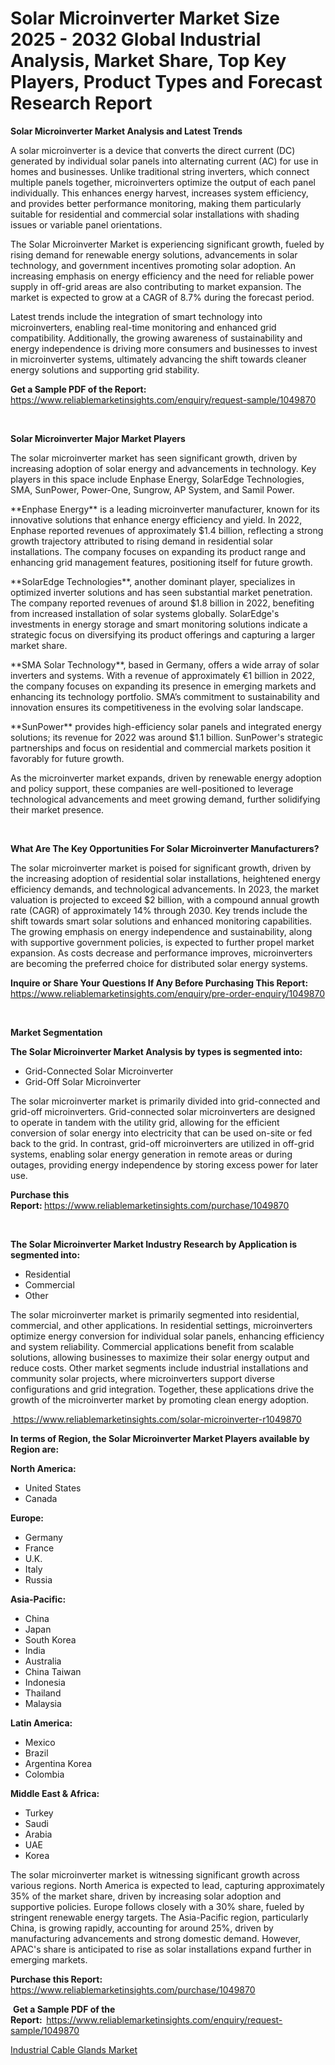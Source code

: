 <p><h1>Solar Microinverter Market Size 2025 - 2032 Global Industrial Analysis, Market Share, Top Key Players, Product Types and Forecast Research Report</h1></p><p><strong>Solar Microinverter Market Analysis and Latest Trends</strong></p>
<p><p>A solar microinverter is a device that converts the direct current (DC) generated by individual solar panels into alternating current (AC) for use in homes and businesses. Unlike traditional string inverters, which connect multiple panels together, microinverters optimize the output of each panel individually. This enhances energy harvest, increases system efficiency, and provides better performance monitoring, making them particularly suitable for residential and commercial solar installations with shading issues or variable panel orientations.</p><p>The Solar Microinverter Market is experiencing significant growth, fueled by rising demand for renewable energy solutions, advancements in solar technology, and government incentives promoting solar adoption. An increasing emphasis on energy efficiency and the need for reliable power supply in off-grid areas are also contributing to market expansion. The market is expected to grow at a CAGR of 8.7% during the forecast period. </p><p>Latest trends include the integration of smart technology into microinverters, enabling real-time monitoring and enhanced grid compatibility. Additionally, the growing awareness of sustainability and energy independence is driving more consumers and businesses to invest in microinverter systems, ultimately advancing the shift towards cleaner energy solutions and supporting grid stability.</p></p>
<p><strong>Get a Sample PDF of the Report:&nbsp;</strong> <a href="https://www.reliablemarketinsights.com/enquiry/request-sample/1049870?utm_campaign=2341&utm_medium=2&utm_source=Github&utm_content=ia&utm_term=13022025&utm_id=solar-microinverter">https://www.reliablemarketinsights.com/enquiry/request-sample/1049870</a></p>
<p>&nbsp;</p>
<p><strong>Solar Microinverter Major Market Players</strong></p>
<p><p>The solar microinverter market has seen significant growth, driven by increasing adoption of solar energy and advancements in technology. Key players in this space include Enphase Energy, SolarEdge Technologies, SMA, SunPower, Power-One, Sungrow, AP System, and Samil Power.</p><p>**Enphase Energy** is a leading microinverter manufacturer, known for its innovative solutions that enhance energy efficiency and yield. In 2022, Enphase reported revenues of approximately $1.4 billion, reflecting a strong growth trajectory attributed to rising demand in residential solar installations. The company focuses on expanding its product range and enhancing grid management features, positioning itself for future growth.</p><p>**SolarEdge Technologies**, another dominant player, specializes in optimized inverter solutions and has seen substantial market penetration. The company reported revenues of around $1.8 billion in 2022, benefiting from increased installation of solar systems globally. SolarEdge's investments in energy storage and smart monitoring solutions indicate a strategic focus on diversifying its product offerings and capturing a larger market share.</p><p>**SMA Solar Technology**, based in Germany, offers a wide array of solar inverters and systems. With a revenue of approximately €1 billion in 2022, the company focuses on expanding its presence in emerging markets and enhancing its technology portfolio. SMA’s commitment to sustainability and innovation ensures its competitiveness in the evolving solar landscape.</p><p>**SunPower** provides high-efficiency solar panels and integrated energy solutions; its revenue for 2022 was around $1.1 billion. SunPower's strategic partnerships and focus on residential and commercial markets position it favorably for future growth.</p><p>As the microinverter market expands, driven by renewable energy adoption and policy support, these companies are well-positioned to leverage technological advancements and meet growing demand, further solidifying their market presence.</p></p>
<p>&nbsp;</p>
<p><strong>What Are The Key Opportunities For Solar Microinverter Manufacturers?</strong></p>
<p><p>The solar microinverter market is poised for significant growth, driven by the increasing adoption of residential solar installations, heightened energy efficiency demands, and technological advancements. In 2023, the market valuation is projected to exceed $2 billion, with a compound annual growth rate (CAGR) of approximately 14% through 2030. Key trends include the shift towards smart solar solutions and enhanced monitoring capabilities. The growing emphasis on energy independence and sustainability, along with supportive government policies, is expected to further propel market expansion. As costs decrease and performance improves, microinverters are becoming the preferred choice for distributed solar energy systems.</p></p>
<p><strong>Inquire or Share Your Questions If Any Before Purchasing This Report:</strong> <a href="https://www.reliablemarketinsights.com/enquiry/pre-order-enquiry/1049870?utm_campaign=2341&utm_medium=2&utm_source=Github&utm_content=ia&utm_term=13022025&utm_id=solar-microinverter">https://www.reliablemarketinsights.com/enquiry/pre-order-enquiry/1049870</a></p>
<p>&nbsp;</p>
<p><strong>Market Segmentation</strong></p>
<p><strong>The Solar Microinverter Market Analysis by types is segmented into:</strong></p>
<p><ul><li>Grid-Connected Solar Microinverter</li><li>Grid-Off Solar Microinverter</li></ul></p>
<p><p>The solar microinverter market is primarily divided into grid-connected and grid-off microinverters. Grid-connected solar microinverters are designed to operate in tandem with the utility grid, allowing for the efficient conversion of solar energy into electricity that can be used on-site or fed back to the grid. In contrast, grid-off microinverters are utilized in off-grid systems, enabling solar energy generation in remote areas or during outages, providing energy independence by storing excess power for later use.</p></p>
<p><strong>Purchase this Report:&nbsp;</strong><a href="https://www.reliablemarketinsights.com/purchase/1049870?utm_campaign=2341&utm_medium=2&utm_source=Github&utm_content=ia&utm_term=13022025&utm_id=solar-microinverter">https://www.reliablemarketinsights.com/purchase/1049870</a></p>
<p>&nbsp;</p>
<p><strong>The Solar Microinverter Market Industry Research by Application is segmented into:</strong></p>
<p><ul><li>Residential</li><li>Commercial</li><li>Other</li></ul></p>
<p><p>The solar microinverter market is primarily segmented into residential, commercial, and other applications. In residential settings, microinverters optimize energy conversion for individual solar panels, enhancing efficiency and system reliability. Commercial applications benefit from scalable solutions, allowing businesses to maximize their solar energy output and reduce costs. Other market segments include industrial installations and community solar projects, where microinverters support diverse configurations and grid integration. Together, these applications drive the growth of the microinverter market by promoting clean energy adoption.</p></p>
<p><a href="https://www.reliablemarketinsights.com/solar-microinverter-r1049870?utm_campaign=2341&utm_medium=2&utm_source=Github&utm_content=ia&utm_term=13022025&utm_id=solar-microinverter">&nbsp;https://www.reliablemarketinsights.com/solar-microinverter-r1049870</a></p>
<p><strong>In terms of Region, the Solar Microinverter Market Players available by Region are:</strong></p>
<p>
    <p> <strong> North America: </strong>
        <ul>
            <li>United States</li>
            <li>Canada</li>
        </ul>
        </p> 
    <p> <strong> Europe: </strong>
        <ul>
            <li>Germany</li>
            <li>France</li>
            <li>U.K.</li>
            <li>Italy</li>
            <li>Russia</li>
        </ul>
        </p> 
    <p> <strong> Asia-Pacific: </strong>
        <ul>
            <li>China</li>
            <li>Japan</li>
            <li>South Korea</li>
            <li>India</li>
            <li>Australia</li>
            <li>China Taiwan</li>
            <li>Indonesia</li>
            <li>Thailand</li>
            <li>Malaysia</li>
        </ul>
        </p> 
    <p> <strong> Latin America: </strong>
        <ul>
            <li>Mexico</li>
            <li>Brazil</li>
            <li>Argentina Korea</li>
            <li>Colombia</li>
        </ul>
        </p> 
    <p> <strong> Middle East & Africa: </strong>
        <ul>
            <li>Turkey</li>
            <li>Saudi</li>
            <li>Arabia</li>
            <li>UAE</li>
            <li>Korea</li>
        </ul>
    </p>
    </p>
<p><p>The solar microinverter market is witnessing significant growth across various regions. North America is expected to lead, capturing approximately 35% of the market share, driven by increasing solar adoption and supportive policies. Europe follows closely with a 30% share, fueled by stringent renewable energy targets. The Asia-Pacific region, particularly China, is growing rapidly, accounting for around 25%, driven by manufacturing advancements and strong domestic demand. However, APAC's share is anticipated to rise as solar installations expand further in emerging markets.</p></p>
<p><strong>Purchase this Report: </strong><a href="https://www.reliablemarketinsights.com/purchase/1049870?utm_campaign=2341&utm_medium=2&utm_source=Github&utm_content=ia&utm_term=13022025&utm_id=solar-microinverter">https://www.reliablemarketinsights.com/purchase/1049870</a></p>
<p>&nbsp;<strong>Get a Sample PDF of the Report:&nbsp;&nbsp;</strong><a href="https://www.reliablemarketinsights.com/enquiry/request-sample/1049870?utm_campaign=2341&utm_medium=2&utm_source=Github&utm_content=ia&utm_term=13022025&utm_id=solar-microinverter">https://www.reliablemarketinsights.com/enquiry/request-sample/1049870</a></p>
<p><strong></strong></p>
<p><p><a href="https://github.com/arvelm4nthig/Market-Research-Report-List-1/blob/main/industrial-cable-glands-market.md?utm_campaign=2341&utm_medium=2&utm_source=Github&utm_content=ia&utm_term=13022025&utm_id=solar-microinverter">Industrial Cable Glands Market</a></p></p>